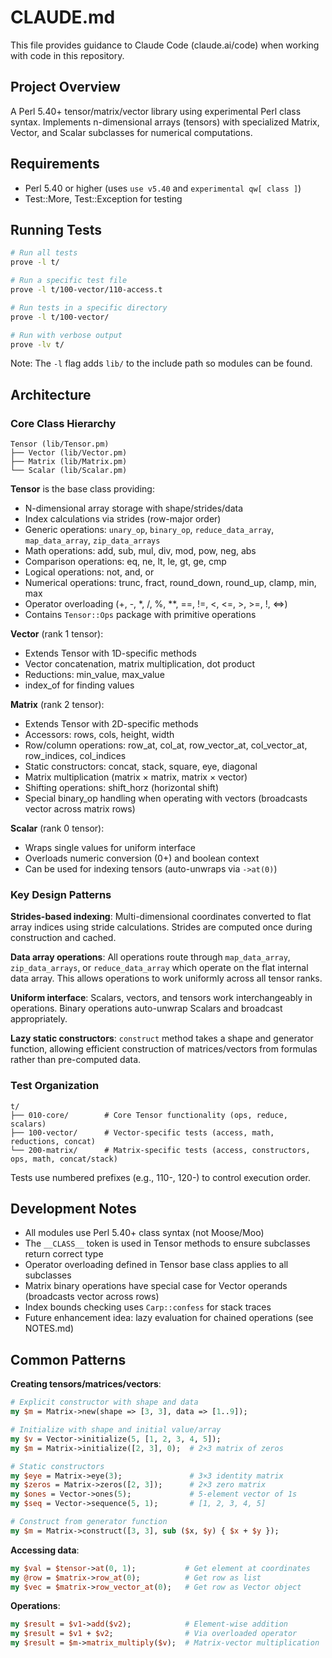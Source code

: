 # CLAUDE.md

This file provides guidance to Claude Code (claude.ai/code) when working with code in this repository.

## Project Overview

A Perl 5.40+ tensor/matrix/vector library using experimental Perl class syntax. Implements n-dimensional arrays (tensors) with specialized Matrix, Vector, and Scalar subclasses for numerical computations.

## Requirements

- Perl 5.40 or higher (uses `use v5.40` and `experimental qw[ class ]`)
- Test::More, Test::Exception for testing

## Running Tests

```bash
# Run all tests
prove -l t/

# Run a specific test file
prove -l t/100-vector/110-access.t

# Run tests in a specific directory
prove -l t/100-vector/

# Run with verbose output
prove -lv t/
```

Note: The `-l` flag adds `lib/` to the include path so modules can be found.

## Architecture

### Core Class Hierarchy

```
Tensor (lib/Tensor.pm)
├── Vector (lib/Vector.pm)
├── Matrix (lib/Matrix.pm)
└── Scalar (lib/Scalar.pm)
```

**Tensor** is the base class providing:
- N-dimensional array storage with shape/strides/data
- Index calculations via strides (row-major order)
- Generic operations: `unary_op`, `binary_op`, `reduce_data_array`, `map_data_array`, `zip_data_arrays`
- Math operations: add, sub, mul, div, mod, pow, neg, abs
- Comparison operations: eq, ne, lt, le, gt, ge, cmp
- Logical operations: not, and, or
- Numerical operations: trunc, fract, round_down, round_up, clamp, min, max
- Operator overloading (+, -, *, /, %, **, ==, !=, <, <=, >, >=, !, <=>)
- Contains `Tensor::Ops` package with primitive operations

**Vector** (rank 1 tensor):
- Extends Tensor with 1D-specific methods
- Vector concatenation, matrix multiplication, dot product
- Reductions: min_value, max_value
- index_of for finding values

**Matrix** (rank 2 tensor):
- Extends Tensor with 2D-specific methods
- Accessors: rows, cols, height, width
- Row/column operations: row_at, col_at, row_vector_at, col_vector_at, row_indices, col_indices
- Static constructors: concat, stack, square, eye, diagonal
- Matrix multiplication (matrix × matrix, matrix × vector)
- Shifting operations: shift_horz (horizontal shift)
- Special binary_op handling when operating with vectors (broadcasts vector across matrix rows)

**Scalar** (rank 0 tensor):
- Wraps single values for uniform interface
- Overloads numeric conversion (0+) and boolean context
- Can be used for indexing tensors (auto-unwraps via `->at(0)`)

### Key Design Patterns

**Strides-based indexing**: Multi-dimensional coordinates converted to flat array indices using stride calculations. Strides are computed once during construction and cached.

**Data array operations**: All operations route through `map_data_array`, `zip_data_arrays`, or `reduce_data_array` which operate on the flat internal data array. This allows operations to work uniformly across all tensor ranks.

**Uniform interface**: Scalars, vectors, and tensors work interchangeably in operations. Binary operations auto-unwrap Scalars and broadcast appropriately.

**Lazy static constructors**: `construct` method takes a shape and generator function, allowing efficient construction of matrices/vectors from formulas rather than pre-computed data.

### Test Organization

```
t/
├── 010-core/        # Core Tensor functionality (ops, reduce, scalars)
├── 100-vector/      # Vector-specific tests (access, math, reductions, concat)
└── 200-matrix/      # Matrix-specific tests (access, constructors, ops, math, concat/stack)
```

Tests use numbered prefixes (e.g., 110-, 120-) to control execution order.

## Development Notes

- All modules use Perl 5.40+ class syntax (not Moose/Moo)
- The `__CLASS__` token is used in Tensor methods to ensure subclasses return correct type
- Operator overloading defined in Tensor base class applies to all subclasses
- Matrix binary operations have special case for Vector operands (broadcasts vector across rows)
- Index bounds checking uses `Carp::confess` for stack traces
- Future enhancement idea: lazy evaluation for chained operations (see NOTES.md)

## Common Patterns

**Creating tensors/matrices/vectors**:
```perl
# Explicit constructor with shape and data
my $m = Matrix->new(shape => [3, 3], data => [1..9]);

# Initialize with shape and initial value/array
my $v = Vector->initialize(5, [1, 2, 3, 4, 5]);
my $m = Matrix->initialize([2, 3], 0);  # 2×3 matrix of zeros

# Static constructors
my $eye = Matrix->eye(3);               # 3×3 identity matrix
my $zeros = Matrix->zeros([2, 3]);      # 2×3 zero matrix
my $ones = Vector->ones(5);             # 5-element vector of 1s
my $seq = Vector->sequence(5, 1);       # [1, 2, 3, 4, 5]

# Construct from generator function
my $m = Matrix->construct([3, 3], sub ($x, $y) { $x + $y });
```

**Accessing data**:
```perl
my $val = $tensor->at(0, 1);           # Get element at coordinates
my @row = $matrix->row_at(0);          # Get row as list
my $vec = $matrix->row_vector_at(0);   # Get row as Vector object
```

**Operations**:
```perl
my $result = $v1->add($v2);            # Element-wise addition
my $result = $v1 + $v2;                # Via overloaded operator
my $result = $m->matrix_multiply($v);  # Matrix-vector multiplication
```
